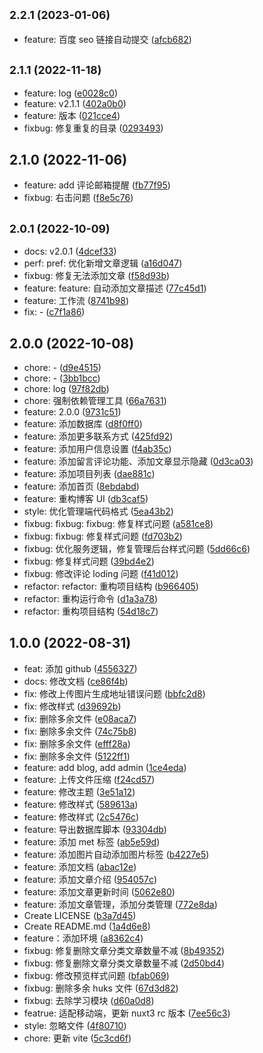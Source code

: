 ## <small>2.2.1 (2023-01-06)</small>

- feature: 百度 seo 链接自动提交 ([afcb682](https://github.com/jsxiaosi/xiaosiBlog/commit/afcb682))

## <small>2.1.1 (2022-11-18)</small>

- feature: log ([e0028c0](https://github.com/jsxiaosi/xiaosiBlog/commit/e0028c0))
- feature: v2.1.1 ([402a0b0](https://github.com/jsxiaosi/xiaosiBlog/commit/402a0b0))
- feature: 版本 ([021cce4](https://github.com/jsxiaosi/xiaosiBlog/commit/021cce4))
- fixbug: 修复重复的目录 ([0293493](https://github.com/jsxiaosi/xiaosiBlog/commit/0293493))

## 2.1.0 (2022-11-06)

- feature: add 评论邮箱提醒 ([fb77f95](https://github.com/jsxiaosi/xiaosiBlog/commit/fb77f95))
- fixbug: 右击问题 ([f8e5c76](https://github.com/jsxiaosi/xiaosiBlog/commit/f8e5c76))

## <small>2.0.1 (2022-10-09)</small>

- docs: v2.0.1 ([4dcef33](https://github.com/jsxiaosi/xiaosiBlog/commit/4dcef33))
- perf: pref: 优化新增文章逻辑 ([a16d047](https://github.com/jsxiaosi/xiaosiBlog/commit/a16d047))
- fixbug: 修复无法添加文章 ([f58d93b](https://github.com/jsxiaosi/xiaosiBlog/commit/f58d93b))
- feature: feature: 自动添加文章描述 ([77c45d1](https://github.com/jsxiaosi/xiaosiBlog/commit/77c45d1))
- feature: 工作流 ([8741b98](https://github.com/jsxiaosi/xiaosiBlog/commit/8741b98))
- fix: - ([c7f1a86](https://github.com/jsxiaosi/xiaosiBlog/commit/c7f1a86))

## 2.0.0 (2022-10-08)

- chore: - ([d9e4515](https://github.com/jsxiaosi/xiaosiBlog/commit/d9e4515))
- chore: - ([3bb1bcc](https://github.com/jsxiaosi/xiaosiBlog/commit/3bb1bcc))
- chore: log ([97f82db](https://github.com/jsxiaosi/xiaosiBlog/commit/97f82db))
- chore: 强制依赖管理工具 ([66a7631](https://github.com/jsxiaosi/xiaosiBlog/commit/66a7631))
- feature: 2.0.0 ([9731c51](https://github.com/jsxiaosi/xiaosiBlog/commit/9731c51))
- feature: 添加数据库 ([d8f0ff0](https://github.com/jsxiaosi/xiaosiBlog/commit/d8f0ff0))
- feature: 添加更多联系方式 ([425fd92](https://github.com/jsxiaosi/xiaosiBlog/commit/425fd92))
- feature: 添加用户信息设置 ([f4ab35c](https://github.com/jsxiaosi/xiaosiBlog/commit/f4ab35c))
- feature: 添加留言评论功能、添加文章显示隐藏 ([0d3ca03](https://github.com/jsxiaosi/xiaosiBlog/commit/0d3ca03))
- feature: 添加项目列表 ([dae881c](https://github.com/jsxiaosi/xiaosiBlog/commit/dae881c))
- feature: 添加首页 ([8ebdabd](https://github.com/jsxiaosi/xiaosiBlog/commit/8ebdabd))
- feature: 重构博客 UI ([db3caf5](https://github.com/jsxiaosi/xiaosiBlog/commit/db3caf5))
- style: 优化管理端代码格式 ([5ea43b2](https://github.com/jsxiaosi/xiaosiBlog/commit/5ea43b2))
- fixbug: fixbug: fixbug: 修复样式问题 ([a581ce8](https://github.com/jsxiaosi/xiaosiBlog/commit/a581ce8))
- fixbug: fixbug: 修复样式问题 ([fd703b2](https://github.com/jsxiaosi/xiaosiBlog/commit/fd703b2))
- fixbug: 优化服务逻辑，修复管理后台样式问题 ([5dd66c6](https://github.com/jsxiaosi/xiaosiBlog/commit/5dd66c6))
- fixbug: 修复样式问题 ([39bd4e2](https://github.com/jsxiaosi/xiaosiBlog/commit/39bd4e2))
- fixbug: 修改评论 loding 问题 ([f41d012](https://github.com/jsxiaosi/xiaosiBlog/commit/f41d012))
- refactor: refactor: 重构项目结构 ([b966405](https://github.com/jsxiaosi/xiaosiBlog/commit/b966405))
- refactor: 重构运行命令 ([d1a3a78](https://github.com/jsxiaosi/xiaosiBlog/commit/d1a3a78))
- refactor: 重构项目结构 ([54d18c7](https://github.com/jsxiaosi/xiaosiBlog/commit/54d18c7))

## 1.0.0 (2022-08-31)

- feat: 添加 github ([4556327](https://github.com/jsxiaosi/xiaosiBlog/commit/4556327))
- docs: 修改文档 ([ce86f4b](https://github.com/jsxiaosi/xiaosiBlog/commit/ce86f4b))
- fix: 修改上传图片生成地址错误问题 ([bbfc2d8](https://github.com/jsxiaosi/xiaosiBlog/commit/bbfc2d8))
- fix: 修改样式 ([d39692b](https://github.com/jsxiaosi/xiaosiBlog/commit/d39692b))
- fix: 删除多余文件 ([e08aca7](https://github.com/jsxiaosi/xiaosiBlog/commit/e08aca7))
- fix: 删除多余文件 ([74c75b8](https://github.com/jsxiaosi/xiaosiBlog/commit/74c75b8))
- fix: 删除多余文件 ([efff28a](https://github.com/jsxiaosi/xiaosiBlog/commit/efff28a))
- fix: 删除多余文件 ([5122ff1](https://github.com/jsxiaosi/xiaosiBlog/commit/5122ff1))
- feature: add blog, add admin ([1ce4eda](https://github.com/jsxiaosi/xiaosiBlog/commit/1ce4eda))
- feature: 上传文件压缩 ([f24cd57](https://github.com/jsxiaosi/xiaosiBlog/commit/f24cd57))
- feature: 修改主题 ([3e51a12](https://github.com/jsxiaosi/xiaosiBlog/commit/3e51a12))
- feature: 修改样式 ([589613a](https://github.com/jsxiaosi/xiaosiBlog/commit/589613a))
- feature: 修改样式 ([2c5476c](https://github.com/jsxiaosi/xiaosiBlog/commit/2c5476c))
- feature: 导出数据库脚本 ([93304db](https://github.com/jsxiaosi/xiaosiBlog/commit/93304db))
- feature: 添加 met 标签 ([ab5e59d](https://github.com/jsxiaosi/xiaosiBlog/commit/ab5e59d))
- feature: 添加图片自动添加图片标签 ([b4227e5](https://github.com/jsxiaosi/xiaosiBlog/commit/b4227e5))
- feature: 添加文档 ([abac12e](https://github.com/jsxiaosi/xiaosiBlog/commit/abac12e))
- feature: 添加文章介绍 ([954057c](https://github.com/jsxiaosi/xiaosiBlog/commit/954057c))
- feature: 添加文章更新时间 ([5062e80](https://github.com/jsxiaosi/xiaosiBlog/commit/5062e80))
- feature: 添加文章管理，添加分类管理 ([772e8da](https://github.com/jsxiaosi/xiaosiBlog/commit/772e8da))
- Create LICENSE ([b3a7d45](https://github.com/jsxiaosi/xiaosiBlog/commit/b3a7d45))
- Create README.md ([1a4d6e8](https://github.com/jsxiaosi/xiaosiBlog/commit/1a4d6e8))
- feature：添加环境 ([a8362c4](https://github.com/jsxiaosi/xiaosiBlog/commit/a8362c4))
- fixbug: 修复删除文章分类文章数量不减 ([8b49352](https://github.com/jsxiaosi/xiaosiBlog/commit/8b49352))
- fixbug: 修复删除文章分类文章数量不减 ([2d50bd4](https://github.com/jsxiaosi/xiaosiBlog/commit/2d50bd4))
- fixbug: 修改预览样式问题 ([bfab069](https://github.com/jsxiaosi/xiaosiBlog/commit/bfab069))
- fixbug: 删除多余 huks 文件 ([67d3d82](https://github.com/jsxiaosi/xiaosiBlog/commit/67d3d82))
- fixbug: 去除学习模块 ([d60a0d8](https://github.com/jsxiaosi/xiaosiBlog/commit/d60a0d8))
- featrue: 适配移动端，更新 nuxt3 rc 版本 ([7ee56c3](https://github.com/jsxiaosi/xiaosiBlog/commit/7ee56c3))
- style: 忽略文件 ([4f80710](https://github.com/jsxiaosi/xiaosiBlog/commit/4f80710))
- chore: 更新 vite ([5c3cd6f](https://github.com/jsxiaosi/xiaosiBlog/commit/5c3cd6f))
